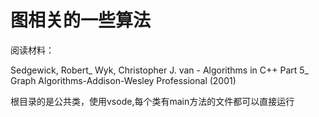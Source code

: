 # 图相关的一些算法

阅读材料：

Sedgewick, Robert_ Wyk, Christopher J. van - Algorithms in C++ Part 5_ Graph Algorithms-Addison-Wesley Professional (2001)


根目录的是公共类，使用vsode,每个类有main方法的文件都可以直接运行
